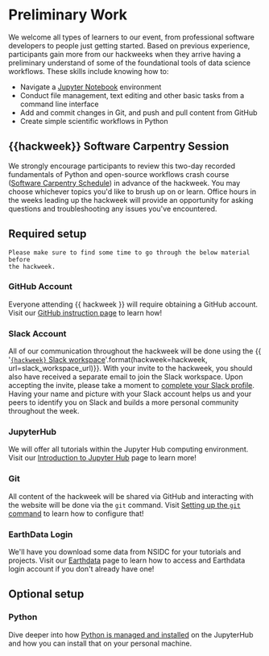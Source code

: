 # Preliminary Work

We welcome all types of learners to our event, from professional software developers to people just getting started. Based on previous experience, participants gain more from our hackweeks when they arrive having a preliminary understand of some of the foundational tools of data science workflows. These skills include knowing how to:

* Navigate a [Jupyter Notebook](https://jupyter.org/) environment
* Conduct file management, text editing and other basic tasks from a command line interface
* Add and commit changes in Git, and push and pull content from GitHub
* Create simple scientific workflows in Python

## {{hackweek}} Software Carpentry Session

We strongly encourage participants to review this two-day recorded fundamentals of Python and open-source workflows crash course ([Software Carpentry Schedule](swc)) in advance of the hackweek. You may choose whichever topics you'd like to brush up on or learn. Office hours in the weeks leading up the hackweek will provide an opportunity for asking questions and troubleshooting any issues you've encountered.

## Required setup

```{attention}
Please make sure to find some time to go through the below material before
the hackweek.
```

### GitHub Account

Everyone attending {{ hackweek }} will require obtaining a GitHub account.
Visit our [GitHub instruction page](github) to learn how!

### Slack Account

All of our communication throughout the hackweek will be done using the
{{ '[`{hackweek}` Slack workspace]({url})'.format(hackweek=hackweek, url=slack_workspace_url)}}.
With your invite to the hackweek, you should also have received a separate
email to join the Slack workspace. Upon accepting the invite, please take a moment to
[complete your Slack profile](https://slack.com/help/articles/204092246-Edit-your-profile).
Having your name and picture with your Slack account helps us and your peers
to identify you on Slack and builds a more personal community throughout
the week.

### JupyterHub

We will offer all tutorials within the Jupyter Hub computing environment.
Visit our [Introduction to Jupyter Hub](jupyterhub) page to learn more!

### Git

All content of the hackweek will be shared via GitHub and interacting with the
website will be done via the `git` command. Visit [Setting up the `git` command](git)
to learn how to configure that!

### EarthData Login

We'll have you download some data from NSIDC for your tutorials and projects.
Visit our [Earthdata](earthdata) page to learn how to access and Earthdata login account if you don't already have one!

## Optional setup

### Python
Dive deeper into how [Python is managed and installed](python) on the JupyterHub
and how you can install that on your personal machine.
